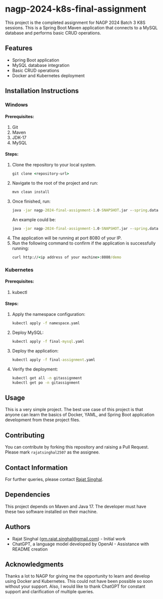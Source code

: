 # nagp-2024-k8s-final-assignment

This project is the completed assignment for NAGP 2024 Batch 3 K8S sessions. This is a Spring Boot Maven application that connects to a MySQL database and performs basic CRUD operations.

## Features

- Spring Boot application
- MySQL database integration
- Basic CRUD operations
- Docker and Kubernetes deployment

## Installation Instructions

### Windows

#### Prerequisites:

1. Git
2. Maven
3. JDK-17
4. MySQL

#### Steps:

1. Clone the repository to your local system.
    ```cmd
    git clone <repository-url>
    ```
2. Navigate to the root of the project and run:
    ```cmd
    mvn clean install
    ```
3. Once finished, run:
    ```cmd
    java -jar nagp-2024-final-assignment-1.0-SNAPSHOT.jar --spring.datasource.url=<jdbc connection string>/<db name>?createDatabaseIfNotExist=true --spring.datasource.username=<mysql username> --spring.datasource.password=<mysql user password>
    ```
   An example could be:
    ```cmd
    java -jar nagp-2024-final-assignment-1.0-SNAPSHOT.jar --spring.datasource.url=jdbc:mysql://localhost:3306/nagp?createDatabaseIfNotExist=true --spring.datasource.username=root --spring.datasource.password=password
    ```
4. The application will be running at port 8080 of your IP.
5. Run the following command to confirm if the application is successfully running:
    ```cmd
    curl http://<ip address of your machine>:8080/demo
    ```

### Kubernetes

#### Prerequisites:

1. kubectl

#### Steps:

1. Apply the namespace configuration:
    ```cmd
    kubectl apply -f namespace.yaml
    ```
2. Deploy MySQL:
    ```cmd
    kubectl apply -f final-mysql.yaml
    ```
3. Deploy the application:
    ```cmd
    kubectl apply -f final-assignment.yaml
    ```
4. Verify the deployment:
    ```cmd
    kubectl get all -n gitassignment
    kubectl get po -n gitassignment
    ```

## Usage

This is a very simple project. The best use case of this project is that anyone can learn the basics of Docker, YAML, and Spring Boot application development from these project files.

## Contributing

You can contribute by forking this repository and raising a Pull Request. Please mark `rajatsinghal2507` as the assignee.

## Contact Information

For further queries, please contact [Rajat Singhal](mailto:gm.rajat.singhal@gmail.com).

## Dependencies

This project depends on Maven and Java 17. The developer must have these two software installed on their machine.

## Authors

- Rajat Singhal ([gm.rajat.singhal@gmail.com](mailto:gm.rajat.singhal@gmail.com)) - Initial work
- ChatGPT, a language model developed by OpenAI - Assistance with README creation

## Acknowledgments

Thanks a lot to NAGP for giving me the opportunity to learn and develop using Docker and Kubernetes. This could not have been possible so soon without your support. Also, I would like to thank ChatGPT for constant support and clarification of multiple queries.
